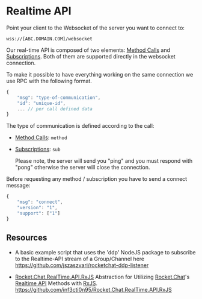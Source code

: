 # Realtime API

Point your client to the Websocket of the server you want to connect to:

```text
wss://[ABC.DOMAIN.COM]/websocket
```

Our real-time API is composed of two elements: [Method Calls](method-calls/) and [Subscriptions](subscriptions/). Both of them are supported directly in the websocket connection.

To make it possible to have everything working on the same connection we use RPC with the following format.

```javascript
{
    "msg": "type-of-communication",
    "id": "unique-id",
    ... // per call defined data
}
```

The type of communication is defined according to the call:

* [Method Calls](method-calls/): `method`
* [Subscriptions](subscriptions/): `sub`

  Please note, the server will send you "ping" and you must respond with "pong" otherwise the server will close the connection.

Before requesting any method / subscription you have to send a connect message:

```javascript
{
    "msg": "connect",
    "version": "1",
    "support": ["1"]
}
```

## Resources

- A basic example script that uses the 'ddp' NodeJS package to subscribe to the Realtime-API stream of a Group/Channel here <https://github.com/jszaszvari/rocketchat-ddp-listener>

- [Rocket.Chat.RealTime.API.RxJS](https://github.com/inf3cti0n95/Rocket.Chat.RealTime.API.RxJS) Abstraction for Utilizing [Rocket.Chat](https://rocket.chat/)'s [Realtime API](https://rocket.chat/docs/developer-guides/realtime-api) Methods with [RxJS](http://reactivex.io/rxjs/). <https://github.com/inf3cti0n95/Rocket.Chat.RealTime.API.RxJS>

[1]: method-calls/

[2]: subscriptions/
